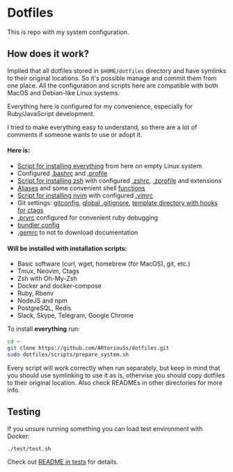 # Dotfiles

This is repo with my system configuration.

## How does it work?

Implied that all dotfiles stored in `$HOME/dotfiles` directory and have symlinks to their original locations.
So it's possible manage and commit them from one place. All the configuration and scripts here are compatible with both
MacOS and Debian-like Linux systems.

Everything here is configured for my convenience, especially for Ruby/JavaScript development.

I tried to make everything easy to understand, so there are a lot of comments if someone wants to use or adopt it.

#### Here is:

- [Script for installing everything](scripts/prepare_system.sh) from here on empty Linux system
- Configured [.bashrc](shell/.bashrc) and [.profile](shell/.profile)
- [Script for installing zsh](scripts/install_zsh.sh) with configured [.zshrc](shell/.zshrc), [.zprofile](shell/.zprofile) and extensions
- [Aliases](shell/aliases.sh) and some convenient shell [functions](shell/functions.sh)
- [Script for installing nvim](scripts/install_vim.sh) with configured [.vimrc](vim/.vimrc)
- Git settings: [gitconfig](git/.gitconfig), [global .gitignore](git/.gitignore.global), [template directory with hooks for ctags](git/git_template)
- [.pryrc](.pryrc) configured for convenient ruby debugging
- [bundler config](bundler_config)
- [.gemrc](.gemrc) to not to download documentation

#### Will be installed with installation scripts:

- Basic software (curl, wget, homebrew (for MacOS), git, etc.)
- Tmux, Neovim, Ctags
- Zsh with Oh-My-Zsh
- Docker and docker-compose
- Ruby, Rbenv
- NodeJS and npm
- PostgreSQL, Redis
- Slack, Skype, Telegram, Google Chrome

To install **everything** run:

```bash
cd ~
git clone https://github.com/ARtoriouSs/dotfiles.git
sudo dotfiles/scripts/prepare_system.sh
```

Every script will work correctly when run separately, but keep in mind that you should use symlinking to use it as is,
othervise you should copy dotfiles to their original location. Also check READMEs in other directories for more info.

## Testing

If you unsure running something you can load test environment with Docker:

```bash
./test/test.sh
```

Check out [README in tests](test/README.md) for details.
